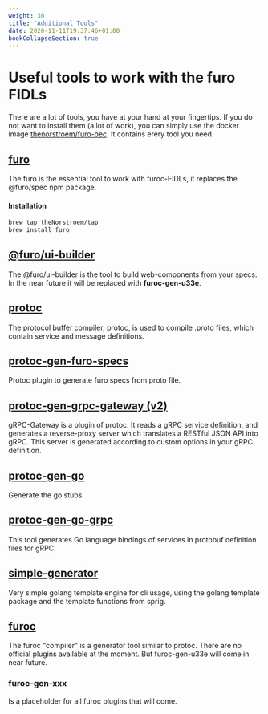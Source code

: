 ```yaml
---
weight: 30
title: "Additional Tools"
date: 2020-11-11T19:37:46+01:00
bookCollapseSection: true
---
```

# Useful tools to work with the furo FIDLs
There are a lot of tools, you have at your hand at your fingertips. If you do not want to install them (a lot of work), you can
simply use the docker image [thenorstroem/furo-bec](./BEC/). It contains erery tool you need.

## [furo](https://github.com/theNorstroem/furo/blob/master/doc/furo.md)
The furo is the essential tool to work with furoc-FIDLs, it replaces the @furo/spec npm package.

#### Installation
```bash
brew tap theNorstroem/tap
brew install furo
```

## [@furo/ui-builder](https://github.com/theNorstroem/FuroBaseComponents/tree/master/packages/furo-ui-builder)
The @furo/ui-builder is the tool to build web-components from your specs. In the near future it will be replaced with
**furoc-gen-u33e**.

## [protoc](https://github.com/protocolbuffers/protobuf)
The protocol buffer compiler, protoc, is used to compile .proto files, which contain service and message definitions. 


## [protoc-gen-furo-specs](https://github.com/theNorstroem/protoc-gen-furo-specs)
Protoc plugin to generate furo specs from proto file.

## [protoc-gen-grpc-gateway (v2)](https://grpc-ecosystem.github.io/grpc-gateway/#getting-started)
gRPC-Gateway is a plugin of protoc. It reads a gRPC service definition, and generates a reverse-proxy server which translates a RESTful JSON API into gRPC. This server is generated according to custom options in your gRPC definition.


## [protoc-gen-go](https://grpc.io/docs/languages/go/quickstart/)
Generate the go stubs.
## [protoc-gen-go-grpc](https://github.com/grpc/grpc-go/tree/master/cmd/protoc-gen-go-grpc)
This tool generates Go language bindings of services in protobuf definition files for gRPC.

## [simple-generator](https://github.com/theNorstroem/simple-generator)
Very simple golang template engine for cli usage, using the golang template package and the template functions from sprig.

## [furoc](https://github.com/theNorstroem/furoc)
The furoc "compiler" is a generator tool similar to protoc.
There are no official plugins available at the moment. But furoc-gen-u33e will come in near future.

### furoc-gen-xxx
Is a placeholder for all furoc plugins that will come.